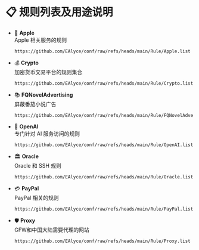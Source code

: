 # 📋 规则列表及用途说明

- 🍎 **Apple**  
  Apple 相关服务的规则
  ```
  https://github.com/EAlyce/conf/raw/refs/heads/main/Rule/Apple.list
  ```



- 💰 **Crypto**  
加密货币交易平台的规则集合
  ```
  https://github.com/EAlyce/conf/raw/refs/heads/main/Rule/Crypto.list
  ```


- 📚 **FQNovelAdvertising**  
  屏蔽番茄小说广告
  ```
  https://github.com/EAlyce/conf/raw/refs/heads/main/Rule/FQNovelAdvertising.list
  ```

- 🤖 **OpenAI**  
  专门针对 AI 服务访问的规则
  ```
  https://github.com/EAlyce/conf/raw/refs/heads/main/Rule/OpenAI.list
  ```


- 🏛️ **Oracle**  
  Oracle 和 SSH 规则
  ```
  https://github.com/EAlyce/conf/raw/refs/heads/main/Rule/Oracle.list
  ```



- 💳 **PayPal**  
  PayPal 相关的规则
  ```
  https://github.com/EAlyce/conf/raw/refs/heads/main/Rule/PayPal.list
  ```



- 🛡️ **Proxy**  
  GFW和中国大陆需要代理的网站
  ```
  https://github.com/EAlyce/conf/raw/refs/heads/main/Rule/Proxy.list
  ```

